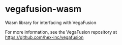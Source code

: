 # vegafusion-wasm
Wasm library for interfacing with VegaFusion

For more information, see the VegaFusion repository at https://github.com/hex-inc/vegafusion
